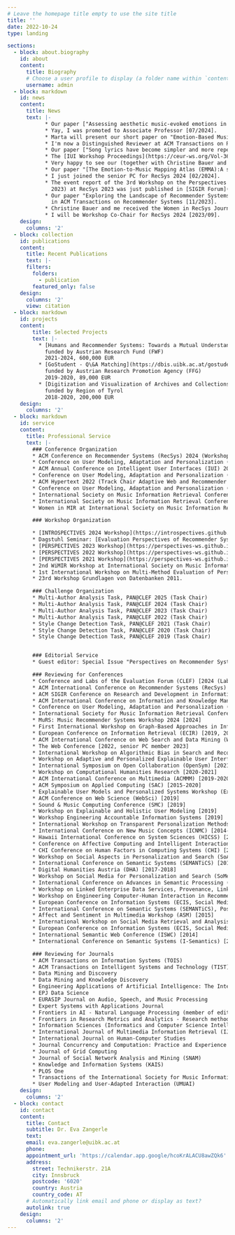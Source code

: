 ```yaml
---
# Leave the homepage title empty to use the site title
title: ''
date: 2022-10-24
type: landing

sections:
  - block: about.biography
    id: about
    content:
      title: Biography
      # Choose a user profile to display (a folder name within `content/authors/`)
      username: admin
  - block: markdown
    id: news
    content:
      title: News
      text: |-
            * Our paper ["Assessing aesthetic music-evoked emotions in a minute or less: A comparison of the GEMS-45 and the GEMS-9"](https://doi.org/10.1177/10298649241256252) was accepted for publication in the Musicae Scientiae journal [08/2024].  
            * Yay, I was promoted to Associate Professor [07/2024].  
            * Marta will present our short paper on "Emotion-Based Music Recommendation from Quality Annotations and Large-Scale User-Generated Tags" co-authored by Marta Moscati, Hannah Strauß, Peer-Ole Jacobsen, Andreas Peintner, Eva Zangerle, Marcel Zentner and Markus Schedl at the 32nd ACM Conference on User Modeling, Adaptation and Personalization next week. [06/2024].  
            * I'm now a Distinguished Reviewer at ACM Transactions on Recommender Systems (TORS) [04/2024].  
            * Our paper ["Song lyrics have become simpler and more repetitive over the last five decades"](https://www.nature.com/articles/s41598-024-55742-x) has appeared in Nature Scientific Reports :) [04/2024]. 
            * The [IUI Workshop Proceedings](https://ceur-ws.org/Vol-3660/) are now out, co-edited by Axel Soto and me [04/2024].   
            * Very happy to see our (together with Christine Bauer and Alan Said) Special Issue on ["Perspectives on Recommender Systems Evaluation"](https://dl.acm.org/toc/tors/2024/2/1) appear in ACM Transactions on Recommender Systems [03/2024].  
            * Our paper "[The Emotion-to-Music Mapping Atlas (EMMA):A systematically organized online database of emotionally evocative music excerpts](https://rdcu.be/dyql3)" (by Hannah Strauß, Julia Vigl,  Peer-Ole Jacobsen, Martin Bayer, Francesca Talamini, Wolfgang Vigl, me, and Marcel Zentner) has just appeared in Behavior Research Methods [02/2024].  
            * I just joined the senior PC for RecSys 2024 [02/2024].  
            * The event report of the 3rd Workshop on the Perspectives on the Evaluation of Recommender Systems (PERSPECTIVES
              2023) at RecSys 2023 was just published in [SIGIR Forum](https://dl.acm.org/toc/sigir/2023/57/2) [02/2024].  
            * Our paper "Exploring the Landscape of Recommender Systems Evaluation: Practices and Perspectives" just was published
              in ACM Transactions on Recommender Systems [11/2023].   
            * Christine Bauer and me received the Women in RecSys Journal Paper of the Year award for our paper ["Evaluating Recommender Systems: Survey and Framework"](https://dl.acm.org/doi/10.1145/3556536) - yay :) [2023/09].  
            * I will be Workshop Co-Chair for RecSys 2024 [2023/09].  
    design: 
      columns: '2'
  - block: collection
    id: publications
    content:
      title: Recent Publications
      text: |-
      filters:
        folders:
          - publication
        featured_only: false
    design:
      columns: '2'
      view: citation
  - block: markdown
    id: projects
    content:
        title: Selected Projects
        text: |-
          * [Humans and Recommender Systems: Towards a Mutual Understanding](https://humrec.github.io/) (principal investigator)  
            funded by Austrian Research Fund (FWF)  
            2021-2024, 600,000 EUR
          * [GoStudent - Q\&A Matching](https://dbis.uibk.ac.at/gostudent-question-answering-system) (principal investigator)  
            funded by Austrian Research Promotion Agency (FFG)  
            2019-2020, 89,000 EUR 
          * [Digitization and Visualization of Archives and Collections](https://dbis-digivis.uibk.ac.at/mediawiki/index.php/Project_Digivis) (co-principal investigator)  
            funded by Region of Tyrol   
            2018-2020, 200,000 EUR
    design: 
      columns: '2'
  - block: markdown
    id: service
    content:
      title: Professional Service
      text: |-
        ### Conference Organization  
        * ACM Conference on Recommender Systems (RecSys) 2024 (Workshop Chair)  
        * Conference on User Modeling, Adaptation and Personalization (UMAP) 2024 (Track Chair Personalized Recommender Systems)
        * ACM Annual Conference on Intelligent User Interfaces (IUI) 2024 (Workshop and Tutorials Chair)  
        * Conference on User Modeling, Adaptation and Personalization (UMAP) 2022 (Track Chair Personalized Recommender Systems)
        * ACM Hypertext 2022 (Track Chair Adaptive Web and Recommender Systems)
        * Conference on User Modeling, Adaptation and Personalization (UMAP) 2021 (Late Breaking Results and Demo Chair)
        * International Society on Music Information Retrieval Conference (ISMIR) 2020 (Publication Chair)
        * International Society on Music Information Retrieval Conference (ISMIR) 2019 (Tutorials Chair)
        * Women in MIR at International Society on Music Information Retrieval Conference (ISMIR) 2018 (WiMIR Chair)

        ### Workshop Organization

        * [INTROSPECTIVES 2024 Workshop](https://introspectives.github.io/): Reflections on Recommender Systems Past, Present, and Future at ACM Recommender Systems 2024.    
        * Dagstuhl Seminar: [Evaluation Perspectives of Recommender Systems: Driving Research and Education 2024](https://www.dagstuhl.de/de/seminars/seminar-calendar/seminar-details/24211).  
        * [PERSPECTIVES 2023 Workshop](https://perspectives-ws.github.io/2023/): 3rd Perspectives on the Evaluation of Recommender Systems Workshop at ACM Recommender Systems 2023.  
        * [PERSPECTIVES 2022 Workshop](https://perspectives-ws.github.io/2022/): 2nd Perspectives on the Evaluation of Recommender Systems Workshop at ACM Recommender Systems 2022.
        * [PERSPECTIVES 2021 Workshop](https://perspectives-ws.github.io/2021/): Perspectives on the Evaluation of Recommender Systems Workshop at ACM Recommender Systems 2021.
        * 2nd WiMIR Workshop at International Society on Music Information Retrieval Conference (Project Guide for Multi-Dimensional User Models for MIR).
        * 1st International Workshop on Multi-Method Evaluation of Personalized Systems @UMAP 2018 – User Modelling, Adaptation and Personalization, 2018.
        * 23rd Workshop Grundlagen von Datenbanken 2011.

        ### Challenge Organization 
        * Multi-Author Analysis Task, PAN@CLEF 2025 (Task Chair)
        * Multi-Author Analysis Task, PAN@CLEF 2024 (Task Chair)
        * Multi-Author Analysis Task, PAN@CLEF 2023 (Task Chair)
        * Multi-Author Analysis Task, PAN@CLEF 2022 (Task Chair)
        * Style Change Detection Task, PAN@CLEF 2021 (Task Chair)
        * Style Change Detection Task, PAN@CLEF 2020 (Task Chair)
        * Style Change Detection Task, PAN@CLEF 2019 (Task Chair)


        ### Editorial Service
        * Guest editor: Special Issue "Perspectives on Recommender Systems Evaluation" in ACM Transactions on Recommender Systems (together with Christine Bauer and Alan Said) [2022-2024]  

        ### Reviewing for Conferences
        * Conference and Labs of the Evaluation Forum (CLEF) [2024 (Lab Proposals)]   
        * ACM International Conference on Recommender Systems (RecSys) [2018-2022; best reviewer award nominee 2018; senior PC member 2024]  
        * ACM SIGIR Conference on Research and Development in Information Retrieval (SIGIR) [2022, senior PC member 2023--2024]
        * ACM International Conference on Information and Knowledge Management (CIKM) [2024, senior PC member for short papers 2024]
        * Conference on User Modeling, Adaptation and Personalization (UMAP) [2019-2021, 2023-2024; best reviewer award nominee 2023]
        * International Society for Music Information Retrieval Conference (ISMIR) [2016, meta-reviewer 2017-2022, 2024]
        * MuRS: Music Recommender Systems Workshop 2024 [2024]  
        * First International Workshop on Graph-Based Approaches in Information Retrieval [2024]  
        * European Conference on Information Retrieval (ECIR) [2019, 2021-2023, 2024 (workshops)]
        * ACM International Conference on Web Search and Data Mining (WSDM) [2023]
        * The Web Conference [2022, senior PC member 2023]
        * International Workshop on Algorithmic Bias in Search and Recommendation [2020-2023]
        * Workshop on Adaptive and Personalized Explainable User Interfaces [2022]
        * International Symposium on Open Collaboration (OpenSym) [2021]
        * Workshop on Computational Humanities Research [2020-2021]
        * ACM International Conference on Multimedia (ACMMM) [2019-2020]
        * ACM Symposium on Applied Computing (SAC) [2015-2020]
        * Explainable User Models and Personalized Systems Workshop (ExUM) [2020]
        * ACM Conference on Web Science (WebSci) [2019]
        * Sound & Music Computing Conference (SMC) [2019]
        * Workshop on Explainable and Holistic User Modeling [2019]
        * Workshop Engineering Accountable Information Systems [2019]
        * International Workshop on Transparent Personalization Methods based on Heterogeneous Personal Data [2019]
        * International Conference on New Music Concepts (ICNMC) [2014-2019]
        * Hawaii International Conference on System Sciences (HICSS) [2016-2019]
        * Conference on Affective Computing and Intelligent Interaction (ACII) [2017, 2019]
        * CHI Conference on Human Factors in Computing Systems (CHI) [2018]
        * Workshop on Social Aspects in Personalization and Search (SoAPS) [2018]
        * International Conference on Semantic Systems (SEMANTiCS) [2014-2018]
        * Digital Humanities Austria (DHA) [2017-2018]
        * Workshop on Social Media for Personalization and Search (SoMePeaS) [2017]
        * International Conference on Advances in Semantic Processing (SemaPro) [2017]
        * Workshop on Linked Enterprise Data Services, Provenance, Linking and QualitY (LEDSPLaY) [2017]
        * Workshop on Engineering Computer-Human Interaction in Recommender Systems (EnCHIReS) [2016]
        * European Conference on Information Systems (ECIS, Social Media in Business and Society) [2016]
        * International Conference on Semantic Systems (SEMANTiCS), Poster Track [2014-2016]
        * Affect and Sentiment in Multimedia Workshop (ASM) [2015]
        * International Workshop on Social Media Retrieval and Analysis (Somera) [2014-2015]
        * European Conference on Information Systems (ECIS, Social Media Research and Analytics Track) [2015]
        * International Semantic Web Conference (ISWC) [2014]
        * International Conference on Semantic Systems (I-Semantics) [2012-2013]

        ### Reviewing for Journals
        * ACM Transactions on Information Systems (TOIS)
        * ACM Transactions on Intelligent Systems and Technology (TIST)
        * Data Mining and Discovery
        * Data Mining and Knowledge Discovery
        * Engineering Applications of Artificial Intelligence: The International Journal of Intelligent Real-Time Automation
        * EPJ Data Science 
        * EURASIP Journal on Audio, Speech, and Music Processing
        * Expert Systems with Applications Journal
        * Frontiers in AI - Natural Language Processing (member of editorial team)
        * Frontiers in Research Metrics and Analytics - Research methods (member of editorial team)
        * Information Sciences (Informatics and Computer Science Intelligent Systems Applications)
        * International Journal of Multimedia Information Retrieval (IJMIR)
        * International Journal on Human-Computer Studies
        * Journal Concurrency and Computation: Practice and Experience
        * Journal of Grid Computing
        * Journal of Social Network Analysis and Mining (SNAM)
        * Knowledge and Information Systems (KAIS)
        * PLOS One
        * Transactions of the International Society for Music Information Retrieval (TISMIR)
        * User Modeling and User-Adapted Interaction (UMUAI)
    design: 
      columns: '2'
  - block: contact
    id: contact
    content:
      title: Contact
      subtitle: Dr. Eva Zangerle
      text: 
      email: eva.zangerle@uibk.ac.at
      phone: 
      appointment_url: 'https://calendar.app.google/hcoKrALACU8awZQk6'
      address:
        street: Technikerstr. 21A
        city: Innsbruck
        postcode: '6020'
        country: Austria
        country_code: AT
      # Automatically link email and phone or display as text?
      autolink: true
    design:
      columns: '2'
---
```

